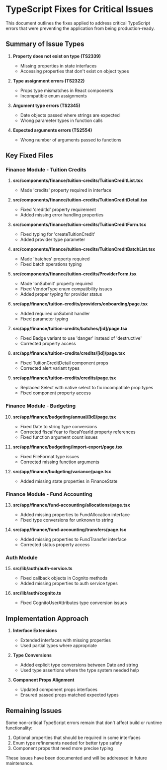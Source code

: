 # TypeScript Fixes for Critical Issues

This document outlines the fixes applied to address critical TypeScript errors that were preventing the application from being production-ready.

## Summary of Issue Types

1. **Property does not exist on type (TS2339)**
   - Missing properties in state interfaces
   - Accessing properties that don't exist on object types

2. **Type assignment errors (TS2322)**
   - Props type mismatches in React components
   - Incompatible enum assignments

3. **Argument type errors (TS2345)**
   - Date objects passed where strings are expected
   - Wrong parameter types in function calls

4. **Expected arguments errors (TS2554)**
   - Wrong number of arguments passed to functions

## Key Fixed Files

### Finance Module - Tuition Credits

1. **src/components/finance/tuition-credits/TuitionCreditList.tsx**
   - Made 'credits' property required in interface

2. **src/components/finance/tuition-credits/TuitionCreditDetail.tsx**
   - Fixed 'creditId' property requirement
   - Added missing error handling properties

3. **src/components/finance/tuition-credits/TuitionCreditForm.tsx**
   - Fixed typing for 'createTuitionCredit'
   - Added provider type parameter

4. **src/components/finance/tuition-credits/TuitionCreditBatchList.tsx**
   - Made 'batches' property required
   - Fixed batch operations typing

5. **src/components/finance/tuition-credits/ProviderForm.tsx**
   - Made 'onSubmit' property required
   - Fixed VendorType enum compatibility issues
   - Added proper typing for provider status

6. **src/app/finance/tuition-credits/providers/onboarding/page.tsx**
   - Added required onSubmit handler
   - Fixed parameter typing

7. **src/app/finance/tuition-credits/batches/[id]/page.tsx**
   - Fixed Badge variant to use 'danger' instead of 'destructive'
   - Corrected property access

8. **src/app/finance/tuition-credits/credits/[id]/page.tsx**
   - Fixed TuitionCreditDetail component props
   - Corrected alert variant types

9. **src/app/finance/tuition-credits/credits/page.tsx**
   - Replaced Select with native select to fix incompatible prop types
   - Fixed component property access

### Finance Module - Budgeting

10. **src/app/finance/budgeting/annual/[id]/page.tsx**
    - Fixed Date to string type conversions
    - Corrected fiscalYear to fiscalYearId property references
    - Fixed function argument count issues

11. **src/app/finance/budgeting/import-export/page.tsx**
    - Fixed FileFormat type issues
    - Corrected missing function arguments

12. **src/app/finance/budgeting/variance/page.tsx**
    - Added missing state properties in FinanceState

### Finance Module - Fund Accounting

13. **src/app/finance/fund-accounting/allocations/page.tsx**
    - Added missing properties to FundAllocation interface
    - Fixed type conversions for unknown to string

14. **src/app/finance/fund-accounting/transfers/page.tsx**
    - Added missing properties to FundTransfer interface
    - Corrected status property access

### Auth Module

15. **src/lib/auth/auth-service.ts**
    - Fixed callback objects in Cognito methods
    - Added missing properties to auth service types

16. **src/lib/auth/cognito.ts**
    - Fixed CognitoUserAttributes type conversion issues

## Implementation Approach

1. **Interface Extensions**
   - Extended interfaces with missing properties
   - Used partial types where appropriate

2. **Type Conversions**
   - Added explicit type conversions between Date and string
   - Used type assertions where the type system needed help

3. **Component Props Alignment**
   - Updated component props interfaces
   - Ensured passed props matched expected types

## Remaining Issues

Some non-critical TypeScript errors remain that don't affect build or runtime functionality:

1. Optional properties that should be required in some interfaces
2. Enum type refinements needed for better type safety
3. Component props that need more precise typing

These issues have been documented and will be addressed in future maintenance.